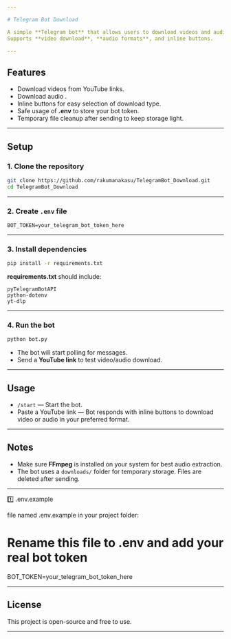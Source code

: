 ```yaml
---

# Telegram Bot Download

A simple **Telegram bot** that allows users to download videos and audio from YouTube links.
Supports **video download**, **audio formats**, and inline buttons.

---
```


## Features

* Download videos from YouTube links.
* Download audio .
* Inline buttons for easy selection of download type.
* Safe usage of **.env** to store your bot token.
* Temporary file cleanup after sending to keep storage light.

---

## Setup

### 1. Clone the repository

```bash
git clone https://github.com/rakumanakasu/TelegramBot_Download.git
cd TelegramBot_Download
```

---

### 2. Create `.env` file

```env
BOT_TOKEN=your_telegram_bot_token_here
```


---

### 3. Install dependencies

```bash
pip install -r requirements.txt
```

**requirements.txt** should include:

```
pyTelegramBotAPI
python-dotenv
yt-dlp
```

---

### 4. Run the bot

```bash
python bot.py
```

* The bot will start polling for messages.
* Send a **YouTube link** to test video/audio download.

---

## Usage

* `/start` — Start the bot.
* Paste a YouTube link — Bot responds with inline buttons to download video or audio in your preferred format.

---

## Notes

* Make sure **FFmpeg** is installed on your system for best audio extraction.
* The bot uses a `downloads/` folder for temporary storage. Files are deleted after sending.


---

1️⃣ .env.example

file named .env.example in your project folder:

# Rename this file to .env and add your real bot token
BOT_TOKEN=your_telegram_bot_token_here

----

## License

This project is open-source and free to use.

---
